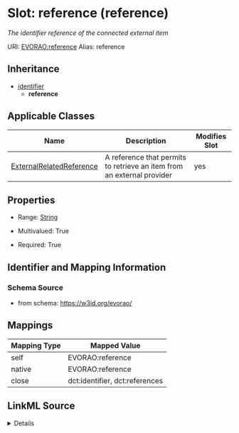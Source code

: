 

# Slot: reference (reference) 


_The identifier reference of the connected external item_





URI: [EVORAO:reference](https://w3id.org/evorao/reference)
Alias: reference


## Inheritance

* [identifier](identifier.md)
    * **reference**






## Applicable Classes

| Name | Description | Modifies Slot |
| --- | --- | --- |
| [ExternalRelatedReference](ExternalRelatedReference.md) | A reference that permits to retrieve an item from an external provider |  yes  |







## Properties

* Range: [String](String.md)

* Multivalued: True

* Required: True





## Identifier and Mapping Information







### Schema Source


* from schema: https://w3id.org/evorao/




## Mappings

| Mapping Type | Mapped Value |
| ---  | ---  |
| self | EVORAO:reference |
| native | EVORAO:reference |
| close | dct:identifier, dct:references |




## LinkML Source

<details>
```yaml
name: reference
description: The identifier reference of the connected external item
title: reference
from_schema: https://w3id.org/evorao/
close_mappings:
- dct:identifier
- dct:references
rank: 1000
is_a: identifier
alias: reference
domain_of:
- ExternalRelatedReference
range: string
required: true
multivalued: true

```
</details>